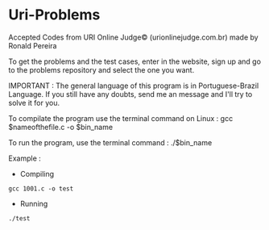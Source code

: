 # Uri-Problems
Accepted Codes from URI Online Judge© (urionlinejudge.com.br) made by Ronald Pereira

To get the problems and the test cases, enter in the website, sign up and go to the problems repository and select the one you want.

IMPORTANT : The general language of this program is in Portuguese-Brazil Language. If you still have any doubts, send me an message and I'll try to solve it for you.

To compilate the program use the terminal command on Linux : gcc $nameofthefile.c -o $bin_name

To run the program, use the terminal command : ./$bin_name

Example :
- Compiling
```
gcc 1001.c -o test
```
- Running
```
./test
```
